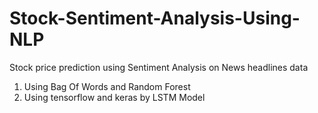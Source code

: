 # Stock-Sentiment-Analysis-Using-NLP
Stock price prediction using Sentiment Analysis on News headlines data

<ol>
  <li>Using Bag Of Words and Random Forest</li>
  <li>Using tensorflow and keras by LSTM Model</li>
</ol>
